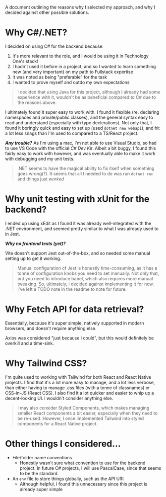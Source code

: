 
A document outlining the reasons why I selected my approach, and why I decided against other possible solutions.

# Why C#/.NET?

I decided on using C# for the backend because:
  1. It's more relevant to the role, and I would be using it in Technology One's stack!
  3. I hadn't used it before in a project, and so I wanted to learn something new (and very important) on my path to Fullstack expertise
  2. It was noted as being "preferable" for the task
  4. I wanted to prove myself and outdo my own expectations

> I decided that using Java for this project, although I already had some experience with it, wouldn't be as beneficial compared to C# due to the reasons above.

I ultimately found it super easy to work with. I found it flexible (re. declaring namespaces and private/public classes), and the general syntax easy to read and understand (especially with type declerations).
Not only that, I found it boringly quick and easy to set up (used `dotnet new webapi`), and hit a lot less snags than I'm used to compared to a TS/React project.

***Any trouble?***
As I'm using a mac, I'm not able to use Visual Studio, so had to use VS Code with the official *C# Dev Kit*. Albeit a bit buggy, I found this fairly easy to work with however, and was eventually able to make it work with debugging and my unit tests.

> .NET seems to have the magical ability to fix itself when something goes wrong(?). It seems that all I needed to do was run `dotnet run` and things just *worked*

# Why unit testing with xUnit for the backend?

I ended up using xEdit as I found it was already well-integrated with the .NET environment, and seemed pretty similar to what I was already used to in Jest.

***Why no frontend tests (yet)?***

Vite doesn't support Jest out-of-the-box, and so needed some manual setting up to get it working.

> Manual configuration of Jest is honestly time-consuming, as it has a tonne of configuration knobs you need to set manually.
> Not only that, but you need to introduce babel, which also requires more manual tweaking.
> So, ultimately, I decided against implementing it for now. I've left a TODO note in the readme to note for future. 

# Why Fetch API for data retrieval?

Essentially, because it's super simple, natively supported in modern browsers, and doesn't require anything else. 

Axios was considered "just because I could", but this would definitely be overkill and a time-sink.

# Why Tailwind CSS?

I'm quite used to working with Tailwind for both React and React Native projects. I find that it's a lot more easy to manage, and a lot less verbose, than either having to manage .css files (with a tonne of classnames) or CSS-in-JS (React CSS). 
I also find it a lot quicker and easier to whip up a decent-looking UI. I wouldn't consider anything else.

> I may also consider Styled Components, which makes managing smaller React components a bit easier, especially when they need to be re-used.
> However, I once implemented Tailwind into styled components for a React Native project.

# Other things I considered...
  - File/folder name conventions
    - Honestly wasn't sure what convention to use for the backend project. In future C# projects, I will use PascalCase, since that seems to be the standard.
  - An `env` file to store things globally, such as the API URI
    - Although helpful, I found this unnecessary since this project is already super simple
